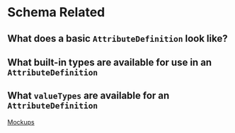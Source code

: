 

# Schema Related #

## What does a basic `AttributeDefinition` look like? ##
## What built-in types are available for use in an `AttributeDefinition` ##

## What `valueTypes` are available for an `AttributeDefinition` ##

[Mockups](http://code.google.com/p/dark-matter-data/wiki/mockups/DMDFAQ)